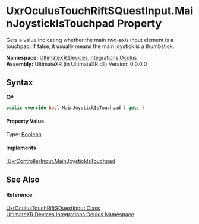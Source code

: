 # UxrOculusTouchRiftSQuestInput.MainJoystickIsTouchpad Property 
 

Gets a value indicating whether the main two-axis input element is a touchpad. If false, it usually means the main joystick is a thumbstick.

**Namespace:**&nbsp;<a href="N_UltimateXR_Devices_Integrations_Oculus">UltimateXR.Devices.Integrations.Oculus</a><br />**Assembly:**&nbsp;UltimateXR (in UltimateXR.dll) Version: 0.0.0.0

## Syntax

**C#**<br />
``` C#
public override bool MainJoystickIsTouchpad { get; }
```


#### Property Value
Type: <a href="https://docs.microsoft.com/dotnet/api/system.boolean" target="_blank" rel="noopener noreferrer">Boolean</a>

#### Implements
<a href="P_UltimateXR_Devices_IUxrControllerInput_MainJoystickIsTouchpad">IUxrControllerInput.MainJoystickIsTouchpad</a><br />

## See Also


#### Reference
<a href="T_UltimateXR_Devices_Integrations_Oculus_UxrOculusTouchRiftSQuestInput">UxrOculusTouchRiftSQuestInput Class</a><br /><a href="N_UltimateXR_Devices_Integrations_Oculus">UltimateXR.Devices.Integrations.Oculus Namespace</a><br />